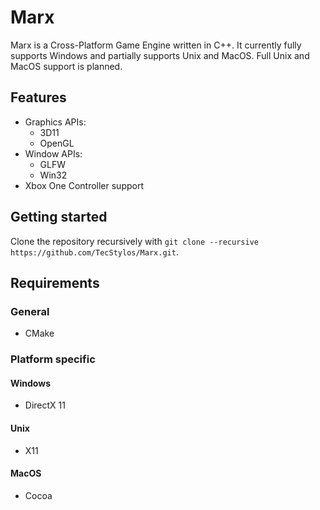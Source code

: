 # Marx
Marx is a Cross-Platform Game Engine written in C++.
It currently fully supports Windows and partially supports Unix and MacOS.
Full Unix and MacOS support is planned.

## Features
 - Graphics APIs:
    - 3D11
    - OpenGL
 - Window APIs:
    - GLFW
    - Win32
 - Xbox One Controller support

## Getting started

Clone the repository recursively with `git clone --recursive https://github.com/TecStylos/Marx.git`.

## Requirements
### General
 - CMake

### Platform specific
#### Windows
 - DirectX 11
#### Unix
 - X11
#### MacOS
 - Cocoa

